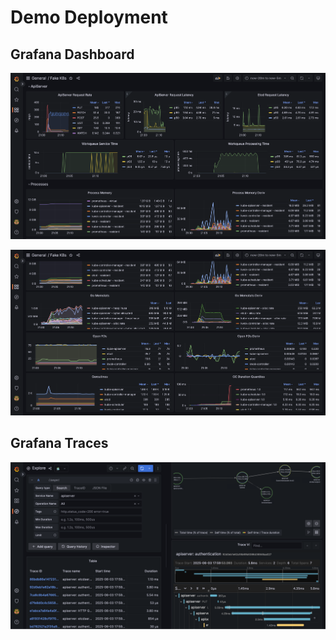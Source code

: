 # Demo Deployment

## Grafana Dashboard

![Grafana1](./images/grafana-online-boutique-1.png)

![Grafana2](./images/grafana-online-boutique-2.png)

## Grafana Traces

![Grafana Traces](./images/grafana-traces-1.png)
